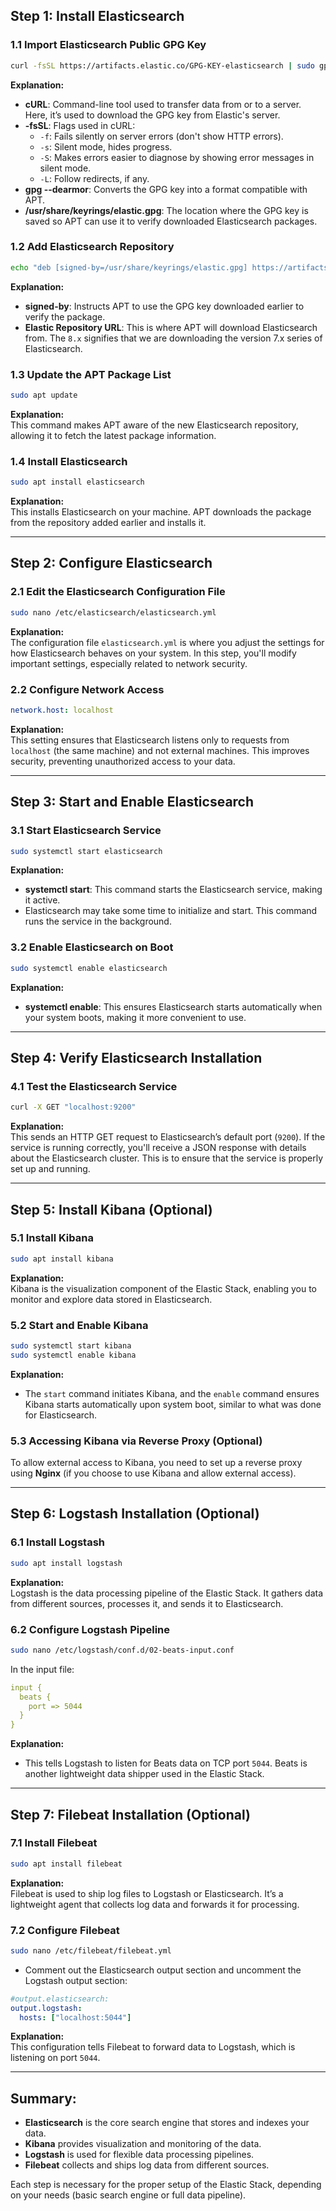 ## Step 1: Install Elasticsearch

### 1.1 Import Elasticsearch Public GPG Key
```bash
curl -fsSL https://artifacts.elastic.co/GPG-KEY-elasticsearch | sudo gpg --dearmor -o /usr/share/keyrings/elastic.gpg
```
**Explanation:**  
- **cURL**: Command-line tool used to transfer data from or to a server. Here, it’s used to download the GPG key from Elastic's server.
- **-fsSL**: Flags used in cURL:
  - `-f`: Fails silently on server errors (don't show HTTP errors).
  - `-s`: Silent mode, hides progress.
  - `-S`: Makes errors easier to diagnose by showing error messages in silent mode.
  - `-L`: Follow redirects, if any.
- **gpg --dearmor**: Converts the GPG key into a format compatible with APT.
- **/usr/share/keyrings/elastic.gpg**: The location where the GPG key is saved so APT can use it to verify downloaded Elasticsearch packages.

### 1.2 Add Elasticsearch Repository
```bash
echo "deb [signed-by=/usr/share/keyrings/elastic.gpg] https://artifacts.elastic.co/packages/8.x/apt stable main" | sudo tee -a /etc/apt/sources.list.d/elastic-8.x.list
```
**Explanation:**  
- **signed-by**: Instructs APT to use the GPG key downloaded earlier to verify the package.
- **Elastic Repository URL**: This is where APT will download Elasticsearch from. The `8.x` signifies that we are downloading the version 7.x series of Elasticsearch.

### 1.3 Update the APT Package List
```bash
sudo apt update
```
**Explanation:**  
This command makes APT aware of the new Elasticsearch repository, allowing it to fetch the latest package information.

### 1.4 Install Elasticsearch
```bash
sudo apt install elasticsearch
```
**Explanation:**  
This installs Elasticsearch on your machine. APT downloads the package from the repository added earlier and installs it.

---

## Step 2: Configure Elasticsearch

### 2.1 Edit the Elasticsearch Configuration File
```bash
sudo nano /etc/elasticsearch/elasticsearch.yml
```
**Explanation:**  
The configuration file `elasticsearch.yml` is where you adjust the settings for how Elasticsearch behaves on your system. In this step, you'll modify important settings, especially related to network security.

### 2.2 Configure Network Access
```yaml
network.host: localhost
```
**Explanation:**  
This setting ensures that Elasticsearch listens only to requests from `localhost` (the same machine) and not external machines. This improves security, preventing unauthorized access to your data.

---

## Step 3: Start and Enable Elasticsearch

### 3.1 Start Elasticsearch Service
```bash
sudo systemctl start elasticsearch
```
**Explanation:**  
- **systemctl start**: This command starts the Elasticsearch service, making it active.
- Elasticsearch may take some time to initialize and start. This command runs the service in the background.

### 3.2 Enable Elasticsearch on Boot
```bash
sudo systemctl enable elasticsearch
```
**Explanation:**  
- **systemctl enable**: This ensures Elasticsearch starts automatically when your system boots, making it more convenient to use.

---

## Step 4: Verify Elasticsearch Installation

### 4.1 Test the Elasticsearch Service
```bash
curl -X GET "localhost:9200"
```
**Explanation:**  
This sends an HTTP GET request to Elasticsearch’s default port (`9200`). If the service is running correctly, you'll receive a JSON response with details about the Elasticsearch cluster. This is to ensure that the service is properly set up and running.

---

## Step 5: Install Kibana (Optional)

### 5.1 Install Kibana
```bash
sudo apt install kibana
```
**Explanation:**  
Kibana is the visualization component of the Elastic Stack, enabling you to monitor and explore data stored in Elasticsearch.

### 5.2 Start and Enable Kibana
```bash
sudo systemctl start kibana
sudo systemctl enable kibana
```
**Explanation:**  
- The `start` command initiates Kibana, and the `enable` command ensures Kibana starts automatically upon system boot, similar to what was done for Elasticsearch.

### 5.3 Accessing Kibana via Reverse Proxy (Optional)
To allow external access to Kibana, you need to set up a reverse proxy using **Nginx** (if you choose to use Kibana and allow external access).

---

## Step 6: Logstash Installation (Optional)

### 6.1 Install Logstash
```bash
sudo apt install logstash
```
**Explanation:**  
Logstash is the data processing pipeline of the Elastic Stack. It gathers data from different sources, processes it, and sends it to Elasticsearch.

### 6.2 Configure Logstash Pipeline
```bash
sudo nano /etc/logstash/conf.d/02-beats-input.conf
```
In the input file:
```yaml
input {
  beats {
    port => 5044
  }
}
```
**Explanation:**  
- This tells Logstash to listen for Beats data on TCP port `5044`. Beats is another lightweight data shipper used in the Elastic Stack.

---

## Step 7: Filebeat Installation (Optional)

### 7.1 Install Filebeat
```bash
sudo apt install filebeat
```
**Explanation:**  
Filebeat is used to ship log files to Logstash or Elasticsearch. It’s a lightweight agent that collects log data and forwards it for processing.

### 7.2 Configure Filebeat
```bash
sudo nano /etc/filebeat/filebeat.yml
```
- Comment out the Elasticsearch output section and uncomment the Logstash output section:
```yaml
#output.elasticsearch:
output.logstash:
  hosts: ["localhost:5044"]
```
**Explanation:**  
This configuration tells Filebeat to forward data to Logstash, which is listening on port `5044`.

---

## Summary:

- **Elasticsearch** is the core search engine that stores and indexes your data.
- **Kibana** provides visualization and monitoring of the data.
- **Logstash** is used for flexible data processing pipelines.
- **Filebeat** collects and ships log data from different sources.

Each step is necessary for the proper setup of the Elastic Stack, depending on your needs (basic search engine or full data pipeline).
